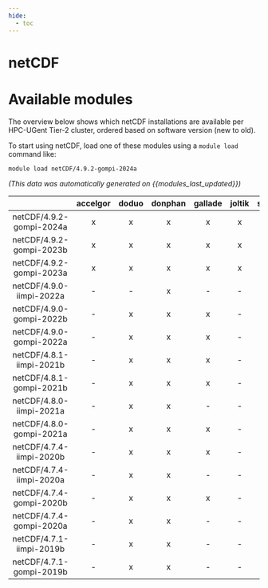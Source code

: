 ```yaml
---
hide:
  - toc
---
```


netCDF
======

# Available modules


The overview below shows which netCDF installations are available per HPC-UGent Tier-2 cluster, ordered based on software version (new to old).

To start using netCDF, load one of these modules using a `module load` command like:

```shell
module load netCDF/4.9.2-gompi-2024a
```

*(This data was automatically generated on {{modules_last_updated}})*  

| |accelgor|doduo|donphan|gallade|joltik|shinx|skitty|
| :---: | :---: | :---: | :---: | :---: | :---: | :---: | :---: |
|netCDF/4.9.2-gompi-2024a|x|x|x|x|x|x|x|
|netCDF/4.9.2-gompi-2023b|x|x|x|x|x|x|x|
|netCDF/4.9.2-gompi-2023a|x|x|x|x|x|x|x|
|netCDF/4.9.0-iimpi-2022a|-|-|x|-|-|-|-|
|netCDF/4.9.0-gompi-2022b|-|x|x|x|-|-|-|
|netCDF/4.9.0-gompi-2022a|-|x|x|x|-|-|-|
|netCDF/4.8.1-iimpi-2021b|-|x|x|x|-|-|-|
|netCDF/4.8.1-gompi-2021b|-|x|x|x|-|-|-|
|netCDF/4.8.0-iimpi-2021a|-|x|x|-|-|-|-|
|netCDF/4.8.0-gompi-2021a|-|x|x|x|-|-|-|
|netCDF/4.7.4-iimpi-2020b|-|x|x|x|-|-|-|
|netCDF/4.7.4-iimpi-2020a|-|x|x|-|-|-|-|
|netCDF/4.7.4-gompi-2020b|-|x|x|x|-|-|-|
|netCDF/4.7.4-gompi-2020a|-|x|x|-|-|-|-|
|netCDF/4.7.1-iimpi-2019b|-|x|x|-|-|-|-|
|netCDF/4.7.1-gompi-2019b|-|x|x|-|-|-|-|
